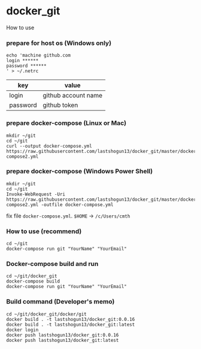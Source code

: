 # docker_git

How to use

### prepare for host os (Windows only)
```
echo 'machine github.com
login ******
password ******
' > ~/.netrc
```

| key       | value                |
| --------- | -------------------- |
| login     | github account name  |
| password  | github token         |

### prepare docker-compose (Linux or Mac)

```
mkdir ~/git
cd ~/git
curl --output docker-compose.yml https://raw.githubusercontent.com/lastshogun13/docker_git/master/docker-compose2.yml
```

### prepare docker-compose (Windows Power Shell)

```
mkdir ~/git
cd ~/git
Invoke-WebRequest -Uri https://raw.githubusercontent.com/lastshogun13/docker_git/master/docker-compose2.yml -outfile docker-compose.yml
```

fix file `docker-compose.yml`.
`$HOME` -> `/c/Users/cmth`

### How to use (recommend)
```
cd ~/git
docker-compose run git "YourName" "YourEmail"
```

### Docker-compose build and run
```
cd ~/git/docker_git
docker-compose build
docker-compose run git "YourName" "YourEmail"
```

### Build command (Developer's memo)
```
cd ~/git/docker_git/docker/git
docker build . -t lastshogun13/docker_git:0.0.16
docker build . -t lastshogun13/docker_git:latest
docker login
docker push lastshogun13/docker_git:0.0.16
docker push lastshogun13/docker_git:latest
```
